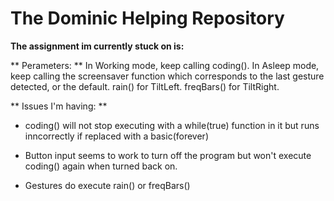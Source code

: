 # The Dominic Helping Repository

**The assignment im currently stuck on is:**

** Perameters: **
In Working mode, keep calling coding().
In Asleep mode, keep calling the screensaver function which corresponds to the last gesture detected, or the default.
rain() for TiltLeft.
freqBars() for TiltRight.

** Issues I'm having: **

- coding() will not stop executing with a while(true) function in it but runs inncorrectly if replaced with a basic(forever)

- Button input seems to work to turn off the program but won't execute coding() again when turned back on.

- Gestures do execute rain() or freqBars()
